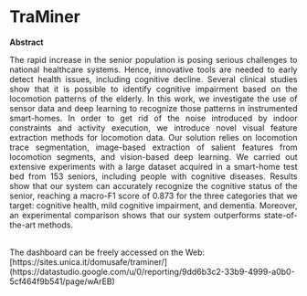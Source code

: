 # TraMiner
<strong> Abstract </strong> <br/>
<p align="justify"> The rapid increase in the senior population is posing serious challenges to national healthcare systems. Hence, innovative tools are needed to early detect health issues, including cognitive decline. Several clinical studies show that it is possible to identify cognitive impairment based on the locomotion patterns of the elderly. In this work, we investigate the use of sensor data and deep learning to recognize those patterns in instrumented smart-homes. In order to get rid of the noise introduced by indoor constraints and activity execution, we introduce novel visual feature extraction methods for locomotion data. Our solution relies on locomotion trace segmentation, image-based extraction of salient features from locomotion segments, and vision-based deep learning. We carried out extensive experiments with a large dataset acquired in a smart-home test bed from 153 seniors, including people with cognitive diseases. Results show that our system can accurately recognize the cognitive status of the senior, reaching a macro-F1 score of 0.873 for the three categories that we target: cognitive health, mild cognitive impairment, and dementia. Moreover, an experimental comparison shows that our system outperforms state-of-the-art methods.</p>
<br/>
The dashboard can be freely accessed on the Web: [https://sites.unica.it/domusafe/traminer/](https://datastudio.google.com/u/0/reporting/9dd6b3c2-33b9-4999-a0b0-5cf464f9b541/page/wArEB)
